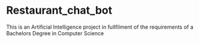 # Restaurant_chat_bot
This is  an Artificial Intelligence project in fullfilment of the requirements of a Bachelors Degree in Computer Science
